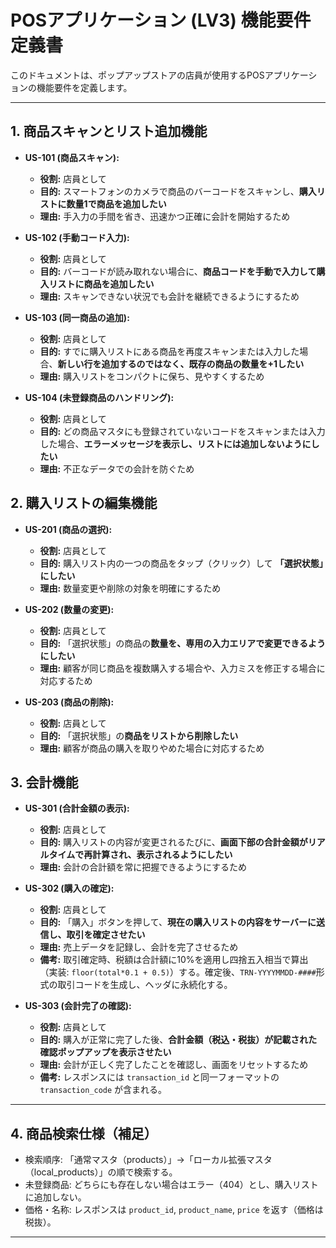 # POSアプリケーション (LV3) 機能要件定義書

このドキュメントは、ポップアップストアの店員が使用するPOSアプリケーションの機能要件を定義します。

---

## 1. 商品スキャンとリスト追加機能

- **US-101 (商品スキャン):**
  - **役割:** 店員として
  - **目的:** スマートフォンのカメラで商品のバーコードをスキャンし、**購入リストに数量1で商品を追加したい**
  - **理由:** 手入力の手間を省き、迅速かつ正確に会計を開始するため

- **US-102 (手動コード入力):**
  - **役割:** 店員として
  - **目的:** バーコードが読み取れない場合に、**商品コードを手動で入力して購入リストに商品を追加したい**
  - **理由:** スキャンできない状況でも会計を継続できるようにするため

- **US-103 (同一商品の追加):**
  - **役割:** 店員として
  - **目的:** すでに購入リストにある商品を再度スキャンまたは入力した場合、**新しい行を追加するのではなく、既存の商品の数量を+1したい**
  - **理由:** 購入リストをコンパクトに保ち、見やすくするため

- **US-104 (未登録商品のハンドリング):**
  - **役割:** 店員として
  - **目的:** どの商品マスタにも登録されていないコードをスキャンまたは入力した場合、**エラーメッセージを表示し、リストには追加しないようにしたい**
  - **理由:** 不正なデータでの会計を防ぐため

## 2. 購入リストの編集機能

- **US-201 (商品の選択):**
  - **役割:** 店員として
  - **目的:** 購入リスト内の一つの商品をタップ（クリック）して **「選択状態」にしたい**
  - **理由:** 数量変更や削除の対象を明確にするため

- **US-202 (数量の変更):**
  - **役割:** 店員として
  - **目的:** 「選択状態」の商品の**数量を、専用の入力エリアで変更できるようにしたい**
  - **理由:** 顧客が同じ商品を複数購入する場合や、入力ミスを修正する場合に対応するため

- **US-203 (商品の削除):**
  - **役割:** 店員として
  - **目的:** 「選択状態」の**商品をリストから削除したい**
  - **理由:** 顧客が商品の購入を取りやめた場合に対応するため

## 3. 会計機能

- **US-301 (合計金額の表示):**
  - **役割:** 店員として
  - **目的:** 購入リストの内容が変更されるたびに、**画面下部の合計金額がリアルタイムで再計算され、表示されるようにしたい**
  - **理由:** 会計の合計額を常に把握できるようにするため

- **US-302 (購入の確定):**
  - **役割:** 店員として
  - **目的:** 「購入」ボタンを押して、**現在の購入リストの内容をサーバーに送信し、取引を確定させたい**
  - **理由:** 売上データを記録し、会計を完了させるため
  - **備考:** 取引確定時、税額は合計額に10%を適用し四捨五入相当で算出（実装: `floor(total*0.1 + 0.5)`）する。確定後、`TRN-YYYYMMDD-####`形式の取引コードを生成し、ヘッダに永続化する。

- **US-303 (会計完了の確認):**
  - **役割:** 店員として
  - **目的:** 購入が正常に完了した後、**合計金額（税込・税抜）が記載された確認ポップアップを表示させたい**
  - **理由:** 会計が正しく完了したことを確認し、画面をリセットするため
  - **備考:** レスポンスには `transaction_id` と同一フォーマットの `transaction_code` が含まれる。

---

## 4. 商品検索仕様（補足）

- 検索順序: 「通常マスタ（products）」→「ローカル拡張マスタ（local_products）」の順で検索する。
- 未登録商品: どちらにも存在しない場合はエラー（404）とし、購入リストに追加しない。
- 価格・名称: レスポンスは `product_id`, `product_name`, `price` を返す（価格は税抜）。

---
